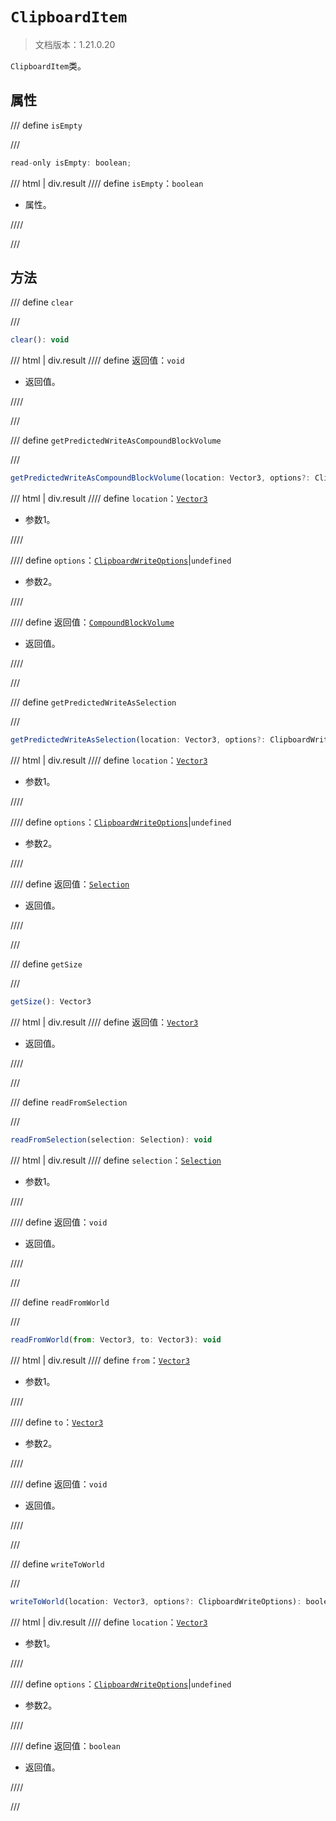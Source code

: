# `ClipboardItem`

> 文档版本：1.21.0.20

`ClipboardItem`类。

## 属性

/// define
`isEmpty`


///

```js
read-only isEmpty: boolean;
```

/// html | div.result
//// define
`isEmpty`：`boolean`

- 属性。


////

///


## 方法

/// define
`clear`


///

```js
clear(): void
```

/// html | div.result
//// define
返回值：`void`

- 返回值。


////

///


/// define
`getPredictedWriteAsCompoundBlockVolume`


///

```js
getPredictedWriteAsCompoundBlockVolume(location: Vector3, options?: ClipboardWriteOptions): CompoundBlockVolume
```

/// html | div.result
//// define
`location`：[`Vector3`](../../server/beta/vector3.md)

- 参数1。


////

//// define
`options`：[`ClipboardWriteOptions`](./clipboardwriteoptions.md)|`undefined`

- 参数2。


////

//// define
返回值：[`CompoundBlockVolume`](../../server/beta/compoundblockvolume.md)

- 返回值。


////

///


/// define
`getPredictedWriteAsSelection`


///

```js
getPredictedWriteAsSelection(location: Vector3, options?: ClipboardWriteOptions): Selection
```

/// html | div.result
//// define
`location`：[`Vector3`](../../server/beta/vector3.md)

- 参数1。


////

//// define
`options`：[`ClipboardWriteOptions`](./clipboardwriteoptions.md)|`undefined`

- 参数2。


////

//// define
返回值：[`Selection`](./selection.md)

- 返回值。


////

///


/// define
`getSize`


///

```js
getSize(): Vector3
```

/// html | div.result
//// define
返回值：[`Vector3`](../../server/beta/vector3.md)

- 返回值。


////

///


/// define
`readFromSelection`


///

```js
readFromSelection(selection: Selection): void
```

/// html | div.result
//// define
`selection`：[`Selection`](./selection.md)

- 参数1。


////

//// define
返回值：`void`

- 返回值。


////

///


/// define
`readFromWorld`


///

```js
readFromWorld(from: Vector3, to: Vector3): void
```

/// html | div.result
//// define
`from`：[`Vector3`](../../server/beta/vector3.md)

- 参数1。


////

//// define
`to`：[`Vector3`](../../server/beta/vector3.md)

- 参数2。


////

//// define
返回值：`void`

- 返回值。


////

///


/// define
`writeToWorld`


///

```js
writeToWorld(location: Vector3, options?: ClipboardWriteOptions): boolean
```

/// html | div.result
//// define
`location`：[`Vector3`](../../server/beta/vector3.md)

- 参数1。


////

//// define
`options`：[`ClipboardWriteOptions`](./clipboardwriteoptions.md)|`undefined`

- 参数2。


////

//// define
返回值：`boolean`

- 返回值。


////

///

